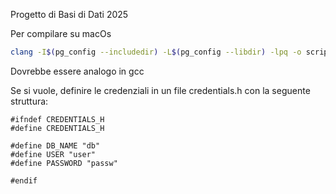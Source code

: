 Progetto di Basi di Dati 2025

Per compilare su macOs
```bash
clang -I$(pg_config --includedir) -L$(pg_config --libdir) -lpq -o script script.c
```
Dovrebbe essere analogo in gcc

Se si vuole, definire le credenziali in un file credentials.h con la seguente struttura:
```
#ifndef CREDENTIALS_H
#define CREDENTIALS_H

#define DB_NAME "db"
#define USER "user"
#define PASSWORD "passw"

#endif
```